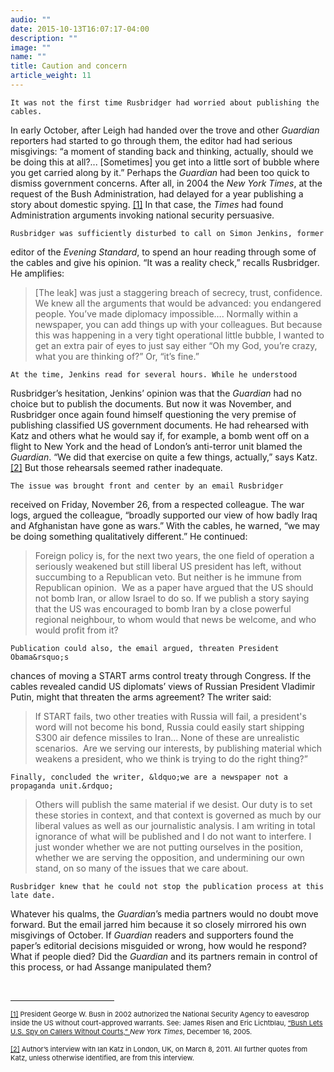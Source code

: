 ```yaml
---
audio: ""
date: 2015-10-13T16:07:17-04:00
description: ""
image: ""
name: ""
title: Caution and concern
article_weight: 11
---
```


	It was not the first time Rusbridger had worried about publishing the cables. 
In early October, after Leigh had handed over the trove and other <em>Guardian</em> 
reporters had started to go through them, the editor had had serious misgivings: 
&ldquo;a moment of standing back and thinking, actually, should we be doing this 
at all?... [Sometimes] you get into a little sort of bubble where you get carried 
along by it.&rdquo; Perhaps the <em>Guardian</em> had been too quick to dismiss 
government concerns. After all, in 2004 the <em>New York Times</em>, at the 
request of the Bush Administration, had delayed for a year publishing a story 
about domestic spying.
<a href="case_id_70_id_635_pid_0.html#_ftn1" name="_ftnref1" title="">[1]</a> 
In that case, the <em>Times</em> had found Administration arguments invoking 
national security persuasive.
	

	Rusbridger was sufficiently disturbed to call on Simon Jenkins, former 
editor of the <em>Evening Standard</em>, to spend an hour reading through 
some of the cables and give his opinion. &ldquo;It was a reality check,&rdquo; 
recalls Rusbridger. He amplifies:
	
<blockquote>
		[The leak] was just a staggering breach of secrecy, trust, confidence. 
		We knew all the arguments that would be advanced: you endangered people. 
		You&rsquo;ve made diplomacy impossible&hellip;. Normally within a newspaper, 
		you can add things up with your colleagues. But because this was happening 
		in a very tight operational little bubble, I wanted to get an extra pair of 
		eyes to just say either &ldquo;Oh my God, you&rsquo;re crazy, what you are 
		thinking of?&rdquo; Or, &ldquo;it&rsquo;s fine.&rdquo;
</blockquote>


	At the time, Jenkins read for several hours. While he understood 
Rusbridger&rsquo;s hesitation, Jenkins&rsquo; opinion was that the <em>Guardian</em> 
had no choice but to publish the documents. But now it was November, and Rusbridger 
once again found himself questioning the very premise of publishing classified US 
government documents. He had rehearsed with Katz and others what he would say if, 
for example, a bomb went off on a flight to New York and the head of London&rsquo;s 
anti-terror unit blamed the <em>Guardian</em>. &ldquo;We did that exercise on quite a 
few things, actually,&rdquo; says Katz.
<a href="case_id_70_id_635_pid_0.html#_ftn2" name="_ftnref2" title="">[2]</a> 
But those rehearsals seemed rather inadequate.

	The issue was brought front and center by an email Rusbridger 
received on Friday, November 26, from a respected colleague. The war logs, 
argued the colleague, &ldquo;broadly supported our view of how badly 
Iraq and Afghanistan have gone as wars.&rdquo; With the cables, he 
warned, &ldquo;we may be doing something qualitatively different.&rdquo; 
He continued:

<blockquote>
		Foreign policy is, for the next two years, the one field of operation 
		a seriously weakened but still liberal US president has left, without 
		succumbing to a Republican veto. But neither is he immune from Republican 
		opinion. &nbsp;We as a paper have argued that the US should not bomb Iran, 
		or allow Israel to do so. If we publish a story saying that the US was 
		encouraged to bomb Iran by a close powerful regional neighbour, to whom 
		would that news be welcome, and who would profit from it?
</blockquote>


	Publication could also, the email argued, threaten President Obama&rsquo;s 
chances of moving a START arms control treaty through Congress. If the cables 
revealed candid US diplomats&rsquo; views of Russian President Vladimir Putin, 
might that threaten the arms agreement? The writer said:

<blockquote>
		If START fails, two other treaties with Russia will fail, 
		a president&#39;s word will not become his bond, Russia 
		could easily start shipping S300 air defence missiles to 
		Iran... None of these are unrealistic scenarios. &nbsp;Are 
		we serving our interests, by publishing material which weakens 
		a president, who we think is trying to do the right thing?&rdquo;
</blockquote>

	Finally, concluded the writer, &ldquo;we are a newspaper not a propaganda unit.&rdquo;

<blockquote>
		Others will publish the same material if we desist. 
		Our duty is to set these stories in context, and that 
		context is governed as much by our liberal values as 
		well as our journalistic analysis. I am writing in total 
		ignorance of what will be published and I do not want to 
		interfere. I just wonder whether we are not putting ourselves 
		in the position, whether we are serving the opposition, and 
		undermining our own stand, on so many of the issues that we 
		care about.
</blockquote>

	Rusbridger knew that he could not stop the publication process at this late date. 
Whatever his qualms, the <em>Guardian</em>&rsquo;s media partners would no doubt 
move forward. But the email jarred him because it so closely mirrored his own misgivings 
of October. If <em>Guardian</em> readers and supporters found the paper&rsquo;s editorial 
decisions misguided or wrong, how would he respond? What if people died? Did the 
<em>Guardian</em> and its partners remain in control of this process, or had Assange 
manipulated them?


<div>
	<br clear="all" />
	<hr align="left" size="1" width="33%" />
	<div id="ftn1">
		<p>
			<span style="font-size: 11px;">
			<a href="case_id_70_id_635_pid_0.html#_ftnref1" name="_ftn1" title="">[1]</a> 
			President George W. Bush in 2002 authorized the National Security Agency 
			to eavesdrop inside the US without court-approved warrants. See: James Risen 
			and Eric Lichtblau, 
			<a class="extlink" href="http://www.nytimes.com/2005/12/16/politics/16program.html" target="_blank">
			&ldquo;Bush Lets U.S. Spy on Callers Without Courts,&rdquo;
			</a> 
			<em>New York Times</em>, December 16, 2005.&nbsp;
			</span>
		</p>
	</div>
	<div id="ftn2">
		<p>
			<span style="font-size: 11px;">
			<a href="case_id_70_id_635_pid_0.html#_ftnref2" name="_ftn2" title="">[2]</a> 
			Author&rsquo;s interview with Ian Katz in London, UK, on March 8, 2011. 
			All further quotes from Katz, unless otherwise identified, are from this interview.
			</span>
		</p>
	</div>
</div>
</div>

